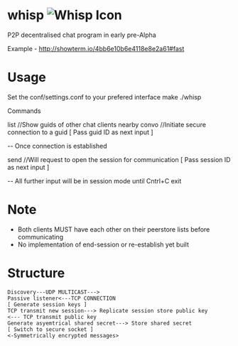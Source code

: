 whisp ![Whisp Icon](http://jonesax.com/wp-content/uploads/2014/03/whispicon.png)
=====
P2P decentralised chat program in early pre-Alpha

Example - http://showterm.io/4bb6e10b6e4118e8e2a61#fast

Usage
=====

Set the conf/settings.conf to your prefered interface
make
./whisp

Commands

list  //Show guids of other chat clients nearby
convo //Initiate secure connection to a guid [ Pass guid ID as next input ]

-- Once connection is established

send //Will request to open the session for communication [ Pass session ID as next input ]

-- All further input will be in session mode until Cntrl+C exit

Note
=====


- Both clients MUST have each other on their peerstore lists before communicating
- No implementation of end-session or re-establish yet built


Structure
=========

	Discovery---UDP MULTICAST--->
	Passive listener<---TCP CONNECTION		
	[ Generate session keys ]
	TCP transmit new session---> Replicate session store public key
	<--- TCP transmit public key
	Generate asyemtrical shared secret---> Store shared secret
	[ Switch to secure socket ]
	<-Symmetrically encrypted messages>	


